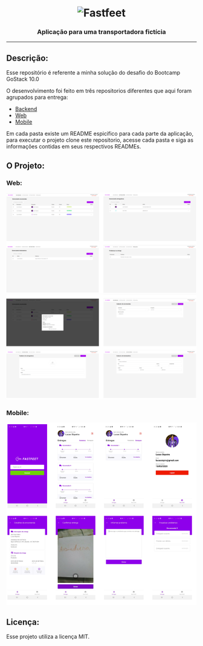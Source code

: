<h1 align="center">
  <img alt="Fastfeet" title="Fastfeet" src="https://raw.githubusercontent.com/Rocketseat/bootcamp-gostack-desafio-02/master/.github/logo.png" width="300px" />
<h3 align="center">
  Aplicação para uma transportadora fictícia
</h3>
</h1>

---

## Descrição:

Esse repositório é referente a minha solução do desafio do Bootcamp GoStack 10.0

O desenvolvimento foi feito em três repositorios diferentes que aqui foram agrupados para entrega:

- [Backend](https://github.com/LucasSiqz/FastFeet-Backend)
- [Web](https://github.com/LucasSiqz/FastFeet-Web)
- [Mobile](https://github.com/LucasSiqz/FastFeet-Mobile)

Em cada pasta existe um README espicifico para cada parte da aplicação, para executar o projeto clone este repositorio, acesse cada pasta e siga as informações contidas em seus respectivos READMEs.

## O Projeto:

### Web:

<div align="center">
  <img alt="FastfeetPart1" title="FastfeetPart1" src="https://github.com/LucasSiqz/FastFeet-Web/blob/master/screen_shots/fastfeet-parte1.png" />
  <br/>
  <img alt="FastfeetPart2" title="FastfeetPart2" src="https://github.com/LucasSiqz/FastFeet-Web/blob/master/screen_shots/fastfeet-part2.png" />
</div>

### Mobile:

<div align="center">
  <img alt="FastfeetMobile" title="FastfeetMobile" src="https://github.com/LucasSiqz/FastFeet-Mobile/blob/master/screen_shots/FastFeetMobile.png" />
</div>

## Licença:

Esse projeto utiliza a licença MIT.
